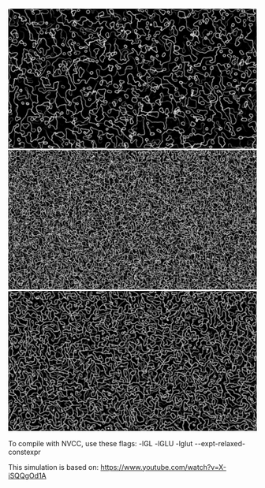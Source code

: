 ![alt text](https://github.com/RArbore/cuda-simulation/blob/main/1.png?raw=true)
![alt text](https://github.com/RArbore/cuda-simulation/blob/main/2.png?raw=true)
![alt text](https://github.com/RArbore/cuda-simulation/blob/main/3.png?raw=true)

To compile with NVCC, use these flags: -lGL -lGLU -lglut --expt-relaxed-constexpr

This simulation is based on: https://www.youtube.com/watch?v=X-iSQQgOd1A
